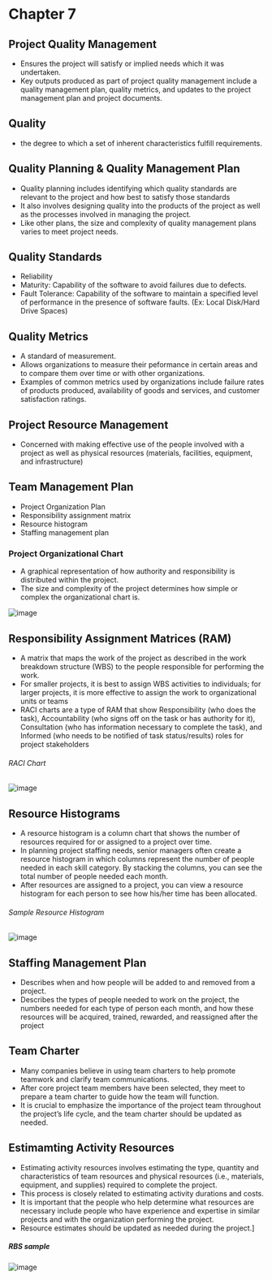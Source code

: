 # Chapter 7

## Project Quality Management
- Ensures the project will satisfy or implied needs which it was undertaken.
- Key outputs produced as part of project quality management include a quality management plan, quality metrics, and updates to the project management plan and project documents.

## Quality
- the degree to which a set of inherent characteristics fulfill requirements.

## Quality Planning & Quality Management Plan
- Quality planning includes identifying which quality standards are relevant to the project and how best to satisfy those standards
- It also involves designing quality into the products of the project as well as the processes involved in managing the project.
- Like other plans, the size and complexity of quality management plans varies to meet project needs.

## Quality Standards
- Reliability
- Maturity: Capability of the software to avoid failures due to defects.
- Fault Tolerance: Capability of the software to maintain a specified level of performance in the presence of software faults. (Ex: Local Disk/Hard Drive Spaces)

## Quality Metrics
- A standard of measurement.
- Allows organizations to measure their peformance in certain areas and to compare them over time or with other organizations.
- Examples of common metrics used by organizations include failure rates of products produced, availability of goods and services, and customer satisfaction ratings.

## Project Resource Management
- Concerned with making effective use of the people involved with a project as well as physical resources (materials, facilities, equipment, and infrastructure)

## Team Management Plan
- Project Organization Plan
- Responsibility assignment matrix
- Resource histogram
- Staffing management plan

### Project Organizational Chart
- A graphical representation of how authority and responsibility is distributed within the project.
- The size and complexity of the project determines how simple or complex the organizational chart is.

![image](https://github.com/TheDaniel3131/project-management-notes-and-others/assets/71692327/f00800c8-3031-4522-84c6-1a05007f6b1b)

## Responsibility Assignment Matrices (RAM)
- A matrix that maps the work of the project as described in the work breakdown structure (WBS) to the people responsible for performing the work.
- For smaller projects, it is best to assign WBS activities to individuals; for larger projects, it is more effective to assign the work to organizational units or teams
- RACI charts are a type of RAM that show Responsibility (who does the task), Accountability (who signs off on the task or has authority for it), Consultation (who has information necessary to complete the task), and Informed (who needs to be notified of task status/results) roles for project stakeholders

###### RACI Chart
![image](https://github.com/TheDaniel3131/project-management-notes-and-others/assets/71692327/b836157b-a2be-4b81-a329-355cdfe2d3cf)

## Resource Histograms
- A resource histogram is a column chart that shows the number of resources required for or assigned to a project over time.
- In planning project staffing needs, senior managers often create a resource histogram in which columns represent the number of people needed in each skill category. By stacking the columns, you can see the total number of people needed each month.
- After resources are assigned to a project, you can view a resource histogram for each person to see how his/her time has been allocated.

###### Sample Resource Histogram
![image](https://github.com/TheDaniel3131/project-management-notes-and-others/assets/71692327/6fed31a7-d8c9-4467-ba59-4897458a8aae)

## Staffing Management Plan
- Describes when and how people will be added to and removed from a project.
- Describes the types of people needed to work on the project, the numbers needed for each type of person each month, and how these resources will be acquired, trained, rewarded, and reassigned after the project

## Team Charter
- Many companies believe in using team charters to help promote teamwork and clarify team communications. 
- After core project team members have been selected, they meet to prepare a team charter to guide how the team will function. 
- It is crucial to emphasize the importance of the project team throughout the project’s life cycle, and the team charter should be updated as needed.

## Estimamting Activity Resources
- Estimating activity resources involves estimating the type, quantity and characteristics of team resources and physical resources (i.e., materials, equipment, and supplies) required to complete the project.
- This process is closely related to estimating activity durations and costs.
- It is important that the people who help determine what resources are necessary include people who have experience and expertise in similar projects and with the organization performing the project. 
- Resource estimates should be updated as needed during the project.]

##### RBS sample
![image](https://github.com/TheDaniel3131/project-management-notes-and-others/assets/71692327/f39454c8-e990-44b1-9b24-960532dad2f1)




